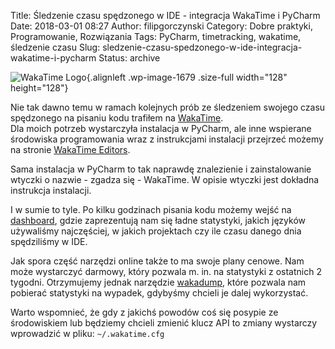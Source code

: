 Title: Śledzenie czasu spędzonego w IDE - integracja WakaTime i PyCharm
Date: 2018-03-01 08:27
Author: filipgorczynski
Category: Dobre praktyki, Programowanie, Rozwiązania
Tags: PyCharm, timetracking, wakatime, śledzenie czasu
Slug: sledzenie-czasu-spedzonego-w-ide-integracja-wakatime-i-pycharm
Status: archive

![WakaTime Logo](https://filipgorczynski.files.wordpress.com/2018/03/wakatime_logo1.png){.alignleft .wp-image-1679 .size-full width="128" height="128"}

Nie tak dawno temu w ramach kolejnych prób ze śledzeniem swojego czasu spędzonego na pisaniu kodu trafiłem na [WakaTime](https://wakatime.com/).  
Dla moich potrzeb wystarczyła instalacja w PyCharm, ale inne wspierane środowiska programowania wraz z instrukcjami instalacji przejrzeć możemy na stronie [WakaTime Editors](https://wakatime.com/editors).

Sama instalacja w PyCharm to tak naprawdę znalezienie i zainstalowanie wtyczki o nazwie - zgadza się - WakaTime. W opisie wtyczki jest dokładna instrukcja instalacji.

I w sumie to tyle. Po kilku godzinach pisania kodu możemy wejść na [dashboard](https://wakatime.com/dashboard), gdzie zaprezentują nam się ładne statystyki, jakich języków używaliśmy najczęściej, w jakich projektach czy ile czasu danego dnia spędziliśmy w IDE.

Jak spora część narzędzi online także to ma swoje plany cenowe. Nam może wystarczyć darmowy, który pozwala m. in. na statystyki z ostatnich 2 tygodni. Otrzymujemy jednak narzędzie [wakadump](https://github.com/wakatime/wakadump), które pozwala nam pobierać statystyki na wypadek, gdybyśmy chcieli je dalej wykorzystać.

Warto wspomnieć, że gdy z jakichś powodów coś się posypie ze środowiskiem lub będziemy chcieli zmienić klucz API to zmiany wystarczy wprowadzić w pliku: `~/.wakatime.cfg`
